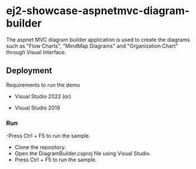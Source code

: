 # ej2-showcase-aspnetmvc-diagram-builder
The aspnet MVC diagram builder application is used to create the diagrams such as "Flow Charts", "MindMap Diagrams" and "Organization Chart" through Visual Interface.

## Deployment

Requirements to run the demo

- Visual Studio 2022 (or)

- Visual Studio 2019

 ### Run

-Press Ctrl + F5 to run the sample.
- Clone the repository.
- Open the DiagramBuilder.csproj file using Visual Studio.
- Press Ctrl + F5 to run the sample.
